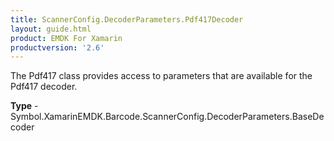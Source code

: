 ```yaml
---
title: ScannerConfig.DecoderParameters.Pdf417Decoder
layout: guide.html 
product: EMDK For Xamarin 
productversion: '2.6' 
---
```

The Pdf417 class provides access to parameters that are available for the Pdf417 decoder.

**Type** - Symbol.XamarinEMDK.Barcode.ScannerConfig.DecoderParameters.BaseDecoder



